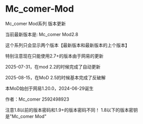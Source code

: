 # Mc_comer-Mod



Mc_comer Mod系列 版本更新


当前最新版本是:  Mc_comer Mod2.8



这个系列只会显示两个版本【最新版本和最新版本的上个版本】


特别注意现在只能使用2.7+的版本由于网易的更新



2025-07-31，在mod 2.2的时候完成了自动更新



2025-08-15，在MoD 2.5的时候基本完成了反破解



本MoD始创于网易1.20.0，2024-06-29诞生



作者：Mc_comer  2592498923



注意1.8以前的版本密码和1.9+的版本密码不同！
1.8以下的版本密钥是"Mc_comer Mod"
